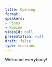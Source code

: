```yaml
---
title: Opening
format: 
speakers:
- Pines
- Romine
videoId: null
presentation: null
draft: false
type: sessions
---
```

Welcome everybody!
